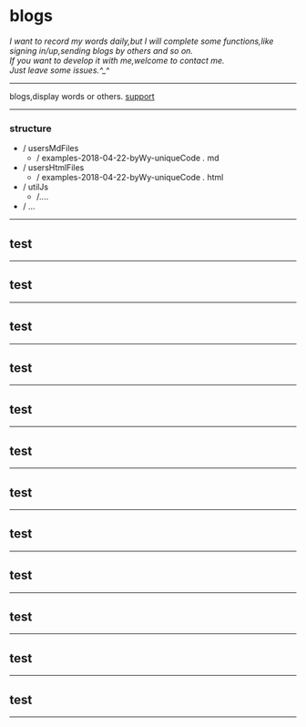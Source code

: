 # blogs

*I want to record my words daily,but I will complete some functions,like signing in/up,sending blogs by others and so on.  
If you want to develop it with me,welcome to contact me.  
Just leave some issues.\^_^*  
******
blogs,display words or others.
[support](https://github.com/evilstreak/markdown-js)
*********************************************************
### structure

- / usersMdFiles
    - / examples-2018-04-22-byWy-uniqueCode *.* md
- / usersHtmlFiles
    - / examples-2018-04-22-byWy-uniqueCode *.* html
- / utilJs
    - /....
- / ...

*** 
## test

*** 
## test

*** 
## test

*** 
## test

*** 
## test

*** 
## test

*** 
## test

*** 
## test

*** 
## test

*** 
## test

*** 
## test

*** 
## test
***********************